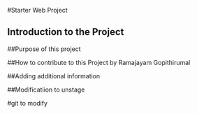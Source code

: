 #Starter Web Project 

## Introduction to the Project 

##Purpose of this project 

##How to contribute to this Project by Ramajayam Gopithirumal 

##Adding additional information  

##Modificatiion to unstage

#git to modify
